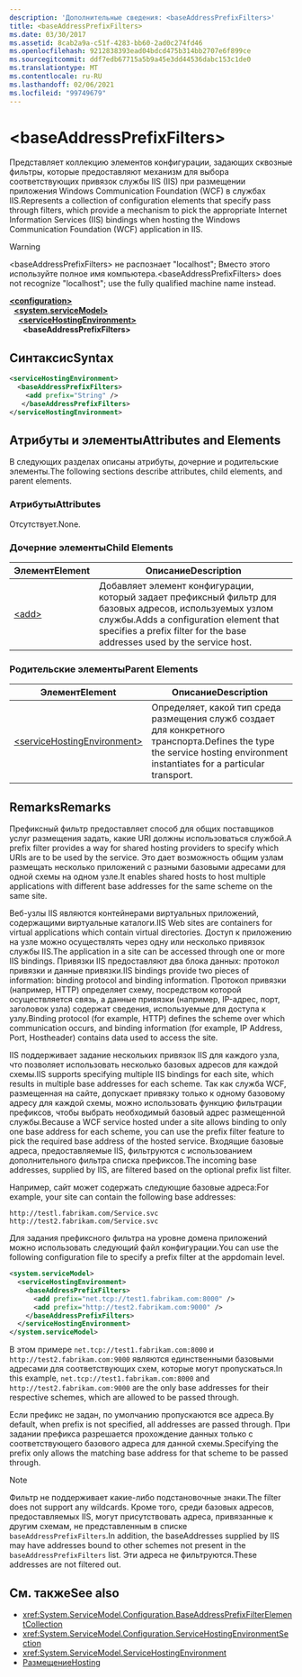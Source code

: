 ```yaml
---
description: 'Дополнительные сведения: <baseAddressPrefixFilters>'
title: <baseAddressPrefixFilters>
ms.date: 03/30/2017
ms.assetid: 8cab2a9a-c51f-4283-bb60-2ad0c274fd46
ms.openlocfilehash: 9212838393ead04bdcd475b314bb2707e6f899ce
ms.sourcegitcommit: ddf7edb67715a5b9a45e3dd44536dabc153c1de0
ms.translationtype: MT
ms.contentlocale: ru-RU
ms.lasthandoff: 02/06/2021
ms.locfileid: "99749679"
---
```

# \<baseAddressPrefixFilters>

<span data-ttu-id="1f52e-102">Представляет коллекцию элементов конфигурации, задающих сквозные фильтры, которые предоставляют механизм для выбора соответствующих привязок службы IIS (IIS) при размещении приложения Windows Communication Foundation (WCF) в службах IIS.</span><span class="sxs-lookup"><span data-stu-id="1f52e-102">Represents a collection of configuration elements that specify pass through filters, which provide a mechanism to pick the appropriate Internet Information Services (IIS) bindings when hosting the Windows Communication Foundation (WCF) application in IIS.</span></span>  
  
> [!WARNING]
> <span data-ttu-id="1f52e-103">\<baseAddressPrefixFilters> не распознает "localhost"; Вместо этого используйте полное имя компьютера.</span><span class="sxs-lookup"><span data-stu-id="1f52e-103">\<baseAddressPrefixFilters> does not recognize "localhost"; use the fully qualified machine name instead.</span></span>  
  
[**\<configuration>**](../configuration-element.md)\
&nbsp;&nbsp;[**\<system.serviceModel>**](system-servicemodel.md)\
&nbsp;&nbsp;&nbsp;&nbsp;[**\<serviceHostingEnvironment>**](servicehostingenvironment.md)\
&nbsp;&nbsp;&nbsp;&nbsp;&nbsp;&nbsp;**\<baseAddressPrefixFilters>**  
  
## <a name="syntax"></a><span data-ttu-id="1f52e-104">Синтаксис</span><span class="sxs-lookup"><span data-stu-id="1f52e-104">Syntax</span></span>  
  
```xml  
<serviceHostingEnvironment>
  <baseAddressPrefixFilters>
    <add prefix="String" />
   </baseAddressPrefixFilters>
</serviceHostingEnvironment>
```  
  
## <a name="attributes-and-elements"></a><span data-ttu-id="1f52e-105">Атрибуты и элементы</span><span class="sxs-lookup"><span data-stu-id="1f52e-105">Attributes and Elements</span></span>  

 <span data-ttu-id="1f52e-106">В следующих разделах описаны атрибуты, дочерние и родительские элементы.</span><span class="sxs-lookup"><span data-stu-id="1f52e-106">The following sections describe attributes, child elements, and parent elements.</span></span>  
  
### <a name="attributes"></a><span data-ttu-id="1f52e-107">Атрибуты</span><span class="sxs-lookup"><span data-stu-id="1f52e-107">Attributes</span></span>  

 <span data-ttu-id="1f52e-108">Отсутствует.</span><span class="sxs-lookup"><span data-stu-id="1f52e-108">None.</span></span>  
  
### <a name="child-elements"></a><span data-ttu-id="1f52e-109">Дочерние элементы</span><span class="sxs-lookup"><span data-stu-id="1f52e-109">Child Elements</span></span>  
  
|<span data-ttu-id="1f52e-110">Элемент</span><span class="sxs-lookup"><span data-stu-id="1f52e-110">Element</span></span>|<span data-ttu-id="1f52e-111">Описание</span><span class="sxs-lookup"><span data-stu-id="1f52e-111">Description</span></span>|  
|-------------|-----------------|  
|[\<add>](add-of-baseaddressprefixfilter.md)|<span data-ttu-id="1f52e-112">Добавляет элемент конфигурации, который задает префиксный фильтр для базовых адресов, используемых узлом службы.</span><span class="sxs-lookup"><span data-stu-id="1f52e-112">Adds a configuration element that specifies a prefix filter for the base addresses used by the service host.</span></span>|  
  
### <a name="parent-elements"></a><span data-ttu-id="1f52e-113">Родительские элементы</span><span class="sxs-lookup"><span data-stu-id="1f52e-113">Parent Elements</span></span>  
  
|<span data-ttu-id="1f52e-114">Элемент</span><span class="sxs-lookup"><span data-stu-id="1f52e-114">Element</span></span>|<span data-ttu-id="1f52e-115">Описание</span><span class="sxs-lookup"><span data-stu-id="1f52e-115">Description</span></span>|  
|-------------|-----------------|  
|[\<serviceHostingEnvironment>](servicehostingenvironment.md)|<span data-ttu-id="1f52e-116">Определяет, какой тип среда размещения служб создает для конкретного транспорта.</span><span class="sxs-lookup"><span data-stu-id="1f52e-116">Defines the type the service hosting environment instantiates for a particular transport.</span></span>|  
  
## <a name="remarks"></a><span data-ttu-id="1f52e-117">Remarks</span><span class="sxs-lookup"><span data-stu-id="1f52e-117">Remarks</span></span>  

 <span data-ttu-id="1f52e-118">Префиксный фильтр предоставляет способ для общих поставщиков услуг размещения задать, какие URI должны использоваться службой.</span><span class="sxs-lookup"><span data-stu-id="1f52e-118">A prefix filter provides a way for shared hosting providers to specify which URIs are to be used by the service.</span></span> <span data-ttu-id="1f52e-119">Это дает возможность общим узлам размещать несколько приложений с разными базовыми адресами для одной схемы на одном узле.</span><span class="sxs-lookup"><span data-stu-id="1f52e-119">It enables shared hosts to host multiple applications with different base addresses for the same scheme on the same site.</span></span>  
  
 <span data-ttu-id="1f52e-120">Веб-узлы IIS являются контейнерами виртуальных приложений, содержащими виртуальные каталоги.</span><span class="sxs-lookup"><span data-stu-id="1f52e-120">IIS Web sites are containers for virtual applications which contain virtual directories.</span></span> <span data-ttu-id="1f52e-121">Доступ к приложению на узле можно осуществлять через одну или несколько привязок службы IIS.</span><span class="sxs-lookup"><span data-stu-id="1f52e-121">The application in a site can be accessed through one or more IIS bindings.</span></span> <span data-ttu-id="1f52e-122">Привязки IIS предоставляют два блока данных: протокол привязки и данные привязки.</span><span class="sxs-lookup"><span data-stu-id="1f52e-122">IIS bindings provide two pieces of information: binding protocol and binding information.</span></span> <span data-ttu-id="1f52e-123">Протокол привязки (например, HTTP) определяет схему, посредством которой осуществляется связь, а данные привязки (например, IP-адрес, порт, заголовок узла) содержат сведения, используемые для доступа к узлу.</span><span class="sxs-lookup"><span data-stu-id="1f52e-123">Binding protocol (for example, HTTP) defines the scheme over which communication occurs, and binding information (for example, IP Address, Port, Hostheader) contains data used to access the site.</span></span>  
  
 <span data-ttu-id="1f52e-124">IIS поддерживает задание нескольких привязок IIS для каждого узла, что позволяет использовать несколько базовых адресов для каждой схемы.</span><span class="sxs-lookup"><span data-stu-id="1f52e-124">IIS supports specifying multiple IIS bindings for each site, which results in multiple base addresses for each scheme.</span></span> <span data-ttu-id="1f52e-125">Так как служба WCF, размещенная на сайте, допускает привязку только к одному базовому адресу для каждой схемы, можно использовать функцию фильтрации префиксов, чтобы выбрать необходимый базовый адрес размещенной службы.</span><span class="sxs-lookup"><span data-stu-id="1f52e-125">Because a WCF service hosted under a site allows binding to only one base address for each scheme, you can use the prefix filter feature to pick the required base address of the hosted service.</span></span> <span data-ttu-id="1f52e-126">Входящие базовые адреса, предоставляемые IIS, фильтруются с использованием дополнительного фильтра списка префиксов.</span><span class="sxs-lookup"><span data-stu-id="1f52e-126">The incoming base addresses, supplied by IIS, are filtered based on the optional prefix list filter.</span></span>  
  
 <span data-ttu-id="1f52e-127">Например, сайт может содержать следующие базовые адреса:</span><span class="sxs-lookup"><span data-stu-id="1f52e-127">For example, your site can contain the following base addresses:</span></span>
  
```http
http://testl.fabrikam.com/Service.svc  
http://test2.fabrikam.com/Service.svc  
```  
  
 <span data-ttu-id="1f52e-128">Для задания префиксного фильтра на уровне домена приложений можно использовать следующий файл конфигурации.</span><span class="sxs-lookup"><span data-stu-id="1f52e-128">You can use the following configuration file to specify a prefix filter at the appdomain level.</span></span>  
  
```xml  
<system.serviceModel>
  <serviceHostingEnvironment>
    <baseAddressPrefixFilters>
      <add prefix="net.tcp://test1.fabrikam.com:8000" />
      <add prefix="http://test2.fabrikam.com:9000" />
    </baseAddressPrefixFilters>
  </serviceHostingEnvironment>
</system.serviceModel>
```  
  
 <span data-ttu-id="1f52e-129">В этом примере `net.tcp://test1.fabrikam.com:8000` и `http://test2.fabrikam.com:9000` являются единственными базовыми адресами для соответствующих схем, которые могут пропускаться.</span><span class="sxs-lookup"><span data-stu-id="1f52e-129">In this example, `net.tcp://test1.fabrikam.com:8000` and `http://test2.fabrikam.com:9000` are the only base addresses for their respective schemes, which are allowed to be passed through.</span></span>  
  
 <span data-ttu-id="1f52e-130">Если префикс не задан, по умолчанию пропускаются все адреса.</span><span class="sxs-lookup"><span data-stu-id="1f52e-130">By default, when prefix is not specified, all addresses are passed through.</span></span> <span data-ttu-id="1f52e-131">При задании префикса разрешается прохождение данных только с соответствующего базового адреса для данной схемы.</span><span class="sxs-lookup"><span data-stu-id="1f52e-131">Specifying the prefix only allows the matching base address for that scheme to be passed through.</span></span>  
  
> [!NOTE]
> <span data-ttu-id="1f52e-132">Фильтр не поддерживает какие-либо подстановочные знаки.</span><span class="sxs-lookup"><span data-stu-id="1f52e-132">The filter does not support any wildcards.</span></span> <span data-ttu-id="1f52e-133">Кроме того, среди базовых адресов, предоставляемых IIS, могут присутствовать адреса, привязанные к другим схемам, не представленным в списке `baseAddressPrefixFilters`.</span><span class="sxs-lookup"><span data-stu-id="1f52e-133">In addition, the baseAddresses supplied by IIS may have addresses bound to other schemes not present in the `baseAddressPrefixFilters` list.</span></span> <span data-ttu-id="1f52e-134">Эти адреса не фильтруются.</span><span class="sxs-lookup"><span data-stu-id="1f52e-134">These addresses are not filtered out.</span></span>  
  
## <a name="see-also"></a><span data-ttu-id="1f52e-135">См. также</span><span class="sxs-lookup"><span data-stu-id="1f52e-135">See also</span></span>

- <xref:System.ServiceModel.Configuration.BaseAddressPrefixFilterElementCollection>
- <xref:System.ServiceModel.Configuration.ServiceHostingEnvironmentSection>
- <xref:System.ServiceModel.ServiceHostingEnvironment>
- [<span data-ttu-id="1f52e-136">Размещение</span><span class="sxs-lookup"><span data-stu-id="1f52e-136">Hosting</span></span>](../../../wcf/feature-details/hosting.md)
